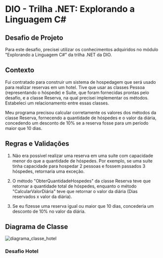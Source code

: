 # DIO - Trilha .NET: Explorando a Linguagem C#

## Desafio de Projeto

Para este desafio, precisei utilizar os conhecimentos adquiridos no módulo "Explorando a Linguagem C#" da trilha .NET da DIO.

## Contexto

Fui contratado para construir um sistema de hospedagem que será usado para realizar reservas em um hotel. Tive que usar as classes Pessoa (representando o hóspede) e Suíte, que foram fornecidas prontas pelo desafio, e a classe Reserva, na qual precisei implementar os métodos. Estabeleci um relacionamento entre essas classes.

Meu programa precisou calcular corretamente os valores dos métodos da classe Reserva, fornecendo a quantidade de hóspedes e o valor da diária, concedendo um desconto de 10% se a reserva fosse para um período maior que 10 dias.

## Regras e Validações

1. Não era possível realizar uma reserva em uma suíte com capacidade menor do que a quantidade de hóspedes. Por exemplo, se uma suíte tinha capacidade para hospedar 2 pessoas e fossem passados 3 hóspedes, retornaria uma exceção.

2. O método "ObterQuantidadeHospedes" da classe Reserva teve que retornar a quantidade total de hóspedes, enquanto o método "CalcularValorDiária" teve que retornar o valor da diária (Dias reservados x valor da diária).

3. Se eu fizesse uma reserva igual ou maior que 10 dias, concederia um desconto de 10% no valor da diária.

## Diagrama de Classe

![diagrama_classe_hotel](https://github.com/Ayrton54/DIO---Trilha-.NET---Explorando-a-linguagem-C-/assets/106751266/ff1bcf0d-f44b-40fa-88bc-99690f03d488)


### Desafio Hotel
